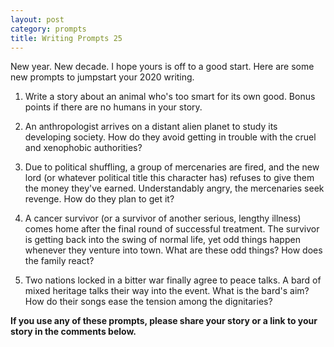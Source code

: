 ```yaml
---
layout: post
category: prompts
title: Writing Prompts 25
---
```


New year. New decade. I hope yours is off to a good start. Here are some new prompts to jumpstart your 2020 writing.

<!--excerpt-->

1. Write a story about an animal who's too smart for its own good. Bonus points if there are no humans in your story.

2. An anthropologist arrives on a distant alien planet to study its developing society. How do they avoid getting in trouble with the cruel and xenophobic authorities?

3. Due to political shuffling, a group of mercenaries are fired, and the new lord (or whatever political title this character has) refuses to give them the money they've earned. Understandably angry, the mercenaries seek revenge. How do they plan to get it?

4. A cancer survivor (or a survivor of another serious, lengthy illness) comes home after the final round of successful treatment. The survivor is getting back into the swing of normal life, yet odd things happen whenever they venture into town. What are these odd things? How does the family react?

5. Two nations locked in a bitter war finally agree to peace talks. A bard of mixed heritage talks their way into the event. What is the bard's aim? How do their songs ease the tension among the dignitaries?

**If you use any of these prompts, please share your story or a link to your story in the comments below.**
